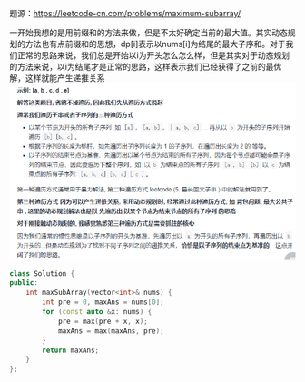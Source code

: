 题源：https://leetcode-cn.com/problems/maximum-subarray/

一开始我想的是用前缀和的方法来做，但是不太好确定当前的最大值。其实动态规划的方法也有点前缀和的思想，dp\[i]表示以nums\[i]为结尾的最大子序和。对于我们正常的思路来说，我们总是开始以i为开头怎么怎么样，但是其实对于动态规划的方法来说，以i为结尾才是正常的思路，这样表示我们已经获得了之前的最优解，这样就能产生递推关系
![image](https://github.com/Songnnn/CodeTop/blob/main/images/%E6%9C%80%E5%A4%A7%E5%AD%90%E5%BA%8F%E5%92%8C.png)

```c++
class Solution {
public:
    int maxSubArray(vector<int>& nums) {
        int pre = 0, maxAns = nums[0];
        for (const auto &x: nums) {
            pre = max(pre + x, x);
            maxAns = max(maxAns, pre);
        }
        return maxAns;
    }
};

```
